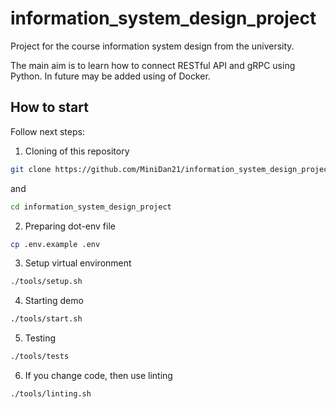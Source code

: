# information_system_design_project
Project for the course information system design from the university.

The main aim is to learn how to connect RESTful API and gRPC using Python. In future may be added using of Docker.

## How to start
Follow next steps:

1. Cloning of this repository
```bash
git clone https://github.com/MiniDan21/information_system_design_project
```
and
```bash
cd information_system_design_project
```

2. Preparing dot-env file
```bash
cp .env.example .env
```

3. Setup virtual environment
```bash
./tools/setup.sh
```

4. Starting demo
```bash
./tools/start.sh
```

5. Testing
```bash
./tools/tests
```

6. If you change code, then use linting
```bash
./tools/linting.sh
```